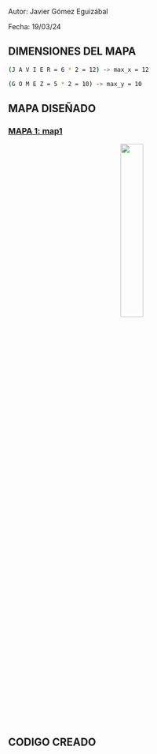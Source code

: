 Autor: Javier Gómez Eguizábal

Fecha: 19/03/24

## DIMENSIONES DEL MAPA

```bash
(J A V I E R = 6 * 2 = 12) -> max_x = 12 

(G O M E Z = 5 * 2 = 10) -> max_y = 10
```

## MAPA DISEÑADO
### [MAPA 1: map1](map1.csv)

<p align="center">
  <img src="https://github.com/Javierge15/Simuladores-de-Robots/assets/148269271/30e3d431-ae61-4059-8aa3-992286c742c5" width = 30%/>
</p>

## CODIGO CREADO

